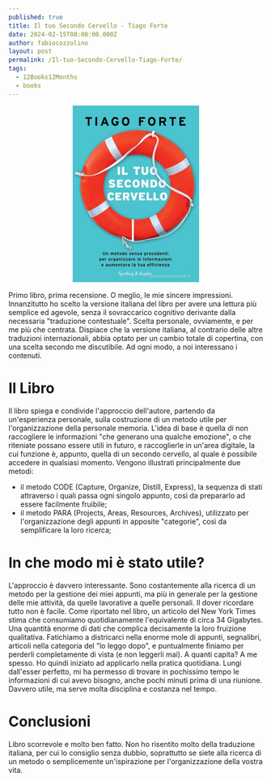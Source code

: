 ```yaml
---
published: true
title: Il tuo Secondo Cervello - Tiago Forte
date: 2024-02-15T08:00:00.000Z
author: fabiocozzolino
layout: post
permalink: /Il-tuo-Secondo-Cervello-Tiago-Forte/
tags:
  - 12Books12Months
  - books
---
```

<p align="center">
  <img src="/assets/img/headline/secondo-cervello.jpeg" alt="Il tuo Secondo Cervello" width="250">
</p>
Primo libro, prima recensione. O meglio, le mie sincere impressioni. Innanzitutto ho scelto la versione italiana del libro per avere una lettura più semplice ed agevole, senza il sovraccarico cognitivo derivante dalla necessaria "traduzione contestuale". Scelta personale, ovviamente, e per me più che centrata. Dispiace che la versione italiana, al contrario delle altre traduzioni internazionali, abbia optato per un cambio totale di copertina, con una scelta secondo me discutibile. Ad ogni modo, a noi interessano i contenuti.

# Il Libro
Il libro spiega e condivide l'approccio dell'autore, partendo da un'esperienza personale, sulla costruzione di un metodo utile per l'organizzazione della personale memoria. L'idea di base è quella di non raccogliere le informazioni "che generano una qualche emozione", o che riteniate possano essere utili in futuro, e raccoglierle in un'area digitale, la cui funzione è, appunto, quella di un secondo cervello, al quale è possibile accedere in qualsiasi momento.
Vengono illustrati principalmente due metodi: 
- il metodo CODE (Capture, Organize, Distill, Express), la sequenza di stati attraverso i quali passa ogni singolo appunto, così da prepararlo ad essere facilmente fruibile;
- il metodo PARA (Projects, Areas, Resources, Archives), utilizzato per l'organizzazione degli appunti in apposite "categorie", così da semplificare la loro ricerca;

# In che modo mi è stato utile?
L'approccio è davvero interessante. Sono costantemente alla ricerca di un metodo per la gestione dei miei appunti, ma più in generale per la gestione delle mie attività, da quelle lavorative a quelle personali. Il dover ricordare tutto non è facile. Come riportato nel libro, un articolo del New York Times stima che consumiamo quotidianamente l'equivalente di circa 34 Gigabytes. Una quantità enorme di dati che complica decisamente la loro fruizione qualitativa. Fatichiamo a districarci nella enorme mole di appunti, segnalibri, articoli nella categoria del "lo leggo dopo", e puntualmente finiamo per perderli completamente di vista (e non leggerli mai). A quanti capita? A me spesso.
Ho quindi iniziato ad applicarlo nella pratica quotidiana. Lungi dall'esser perfetto, mi ha permesso di trovare in pochissimo tempo le informazioni di cui avevo bisogno, anche pochi minuti prima di una riunione. Davvero utile, ma serve molta disciplina e costanza nel tempo.

# Conclusioni 
Libro scorrevole e molto ben fatto. Non ho risentito molto della traduzione italiana, per cui lo consiglio senza dubbio, soprattutto se siete alla ricerca di un metodo o semplicemente un'ispirazione per l'organizzazione della vostra vita.
